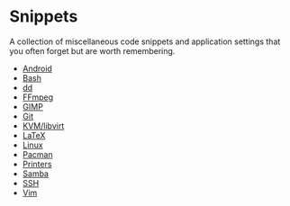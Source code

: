 # Snippets

A collection of miscellaneous code snippets and application settings that you
often forget but are worth remembering.

 * [Android](android.md)
 * [Bash](bash.md)
 * [dd](dd.md)
 * [FFmpeg](ffmpeg.md)
 * [GIMP](gimp.md)
 * [Git](git.md)
 * [KVM/libvirt](kvm.md)
 * [LaTeX](latex.md)
 * [Linux](linux.md)
 * [Pacman](pacman.md)
 * [Printers](printers.md)
 * [Samba](samba.md)
 * [SSH](ssh.md)
 * [Vim](vim.md)
